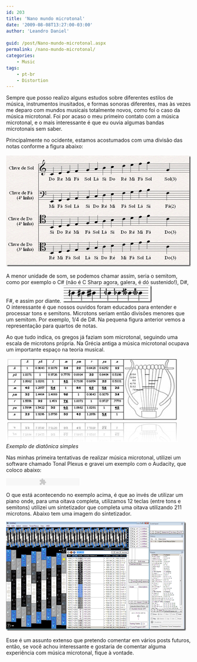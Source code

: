 ```yaml
---
id: 203
title: 'Nano mundo microtonal'
date: '2009-08-08T13:27:00-03:00'
author: 'Leandro Daniel'

guid: /post/Nano-mundo-microtonal.aspx
permalink: /nano-mundo-microtonal/
categories:
    - Music
tags:
    - pt-br
    - Distortion
---
```


Sempre que posso realizo alguns estudos sobre diferentes estilos de música, instrumentos inusitados, e formas sonoras diferentes, mas às vezes me deparo com mundos musicais totalmente novos, como foi o caso da música microtonal. Foi por acaso o meu primeiro contato com a música microtonal, e o mais interessante é que eu ouvia algumas bandas microtonais sem saber.

Principalmente no ocidente, estamos acostumados com uma divisão das notas conforme a figura abaixo:   
[   
![Claves](/assets/pics/Claves_thumb.png "Claves")](/assets/pics/Claves.png)

A menor unidade de som, se podemos chamar assim, seria o semitom, como por exemplo o C# (não é C Sharp agora, galera, é dó sustenido!), D#, F#, e assim por diante. [![partituramicrotonal](/assets/pics/partituramicrotonal_thumb.jpg "partituramicrotonal")](/assets/pics/partituramicrotonal.jpg)   
O interessante é que nossos ouvidos foram educados para entender e processar tons e semitons. Microtons seriam então divisões menores que um semitom. Por exemplo, 1/4 de D#. Na pequena figura anterior vemos a representação para quartos de notas.

Ao que tudo indica, os gregos já faziam som microtonal, seguindo uma escala de microtons própria. Na Grécia antiga a música microtonal ocupava um importante espaço na teoria musical.

[![HGM](/assets/pics/HGM_thumb.jpg "HGM")](/assets/pics/HGM.jpg)*Exemplo de diatônica simples*

Nas minhas primeira tentativas de realizar música microtonal, utilizei um software chamado Tonal Plexus e gravei um exemplo com o Audacity, que coloco abaixo:

<object data="http://www.leandrodaniel.com/mp3player/player_mp3.swf" height="20" type="application/x-shockwave-flash" width="200"><param name="movie" value="http://www.leandrodaniel.com/mp3player/player_mp3.swf"></param><param name="FlashVars" value="mp3=http://www.leandrodaniel.com/audio/TonalPlexus_Teste01.mp3&bgcolor1=ffffff&bgcolor2=cccccc&buttoncolor=999999&buttonovercolor=0&slidercolor1=cccccc&slidercolor2=999999&sliderovercolor=666666&textcolor=0"></param></object>

O que está acontecendo no exemplo acima, é que ao invés de utilizar um piano onde, para uma oitava completa, utilizamos 12 teclas (entre tons e semitons) utilizei um sintetizador que completa uma oitava utilizando 211 microtons. Abaixo tem uma imagem do sintetizador.

[![TonalPlexus](/assets/pics/TonalPlexus_thumb_1.png "TonalPlexus")](/assets/pics/TonalPlexus_3.png)

Esse é um assunto extenso que pretendo comentar em vários posts futuros, então, se você achou interessante e gostaria de comentar alguma experiência com música microtonal, fique à vontade.
